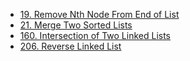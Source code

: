 - [19. Remove Nth Node From End of List](19.py)
- [21. Merge Two Sorted Lists](21.py)
- [160. Intersection of Two Linked Lists](160.py)
- [206. Reverse Linked List](206.py)